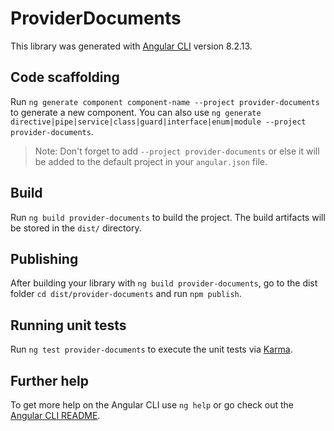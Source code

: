 # ProviderDocuments

This library was generated with [Angular CLI](https://github.com/angular/angular-cli) version 8.2.13.

## Code scaffolding

Run `ng generate component component-name --project provider-documents` to generate a new component. You can also use `ng generate directive|pipe|service|class|guard|interface|enum|module --project provider-documents`.
> Note: Don't forget to add `--project provider-documents` or else it will be added to the default project in your `angular.json` file. 

## Build

Run `ng build provider-documents` to build the project. The build artifacts will be stored in the `dist/` directory.

## Publishing

After building your library with `ng build provider-documents`, go to the dist folder `cd dist/provider-documents` and run `npm publish`.

## Running unit tests

Run `ng test provider-documents` to execute the unit tests via [Karma](https://karma-runner.github.io).

## Further help

To get more help on the Angular CLI use `ng help` or go check out the [Angular CLI README](https://github.com/angular/angular-cli/blob/master/README.md).
